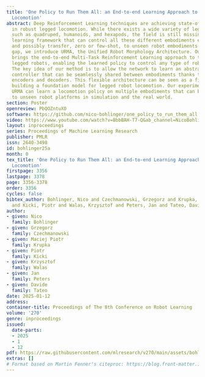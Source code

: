 ```yaml
---
title: 'One Policy to Run Them All: an End-to-end Learning Approach to Multi-Embodiment
  Locomotion'
abstract: Deep Reinforcement Learning techniques are achieving state-of-the-art results
  in robust legged locomotion. While there exists a wide variety of legged platforms
  such as quadruped, humanoids, and hexapods, the field is still missing a single
  learning framework that can control all these different embodiments easily and effectively
  and possibly transfer, zero or few-shot, to unseen robot embodiments. To close this
  gap, we introduce URMA, the Unified Robot Morphology Architecture. Our framework
  brings the end-to-end Multi-Task Reinforcement Learning approach to the realm of
  legged robots, enabling the learned policy to control any type of robot morphology.
  The key idea of our method is to allow the network to learn an abstract locomotion
  controller that can be seamlessly shared between embodiments thanks to our morphology-agnostic
  encoders and decoders. This flexible architecture can be seen as a first step in
  building a foundation model for legged robot locomotion. Our experiments show that
  URMA can learn a locomotion policy on multiple embodiments that can be easily transferred
  to unseen robot platforms in simulation and the real world.
section: Poster
openreview: PbQOZntuXO
software: https://github.com/nico-bohlinger/one_policy_to_run_them_all
video: https://www.youtube.com/watch?v=BbbBAH-T7-Q&ab_channel=NicoBohlinger
layout: inproceedings
series: Proceedings of Machine Learning Research
publisher: PMLR
issn: 2640-3498
id: bohlinger25a
month: 0
tex_title: 'One Policy to Run Them All: an End-to-end Learning Approach to Multi-Embodiment
  Locomotion'
firstpage: 3356
lastpage: 3378
page: 3356-3378
order: 3356
cycles: false
bibtex_author: Bohlinger, Nico and Czechmanowski, Grzegorz and Krupka, Maciej Piotr
  and Kicki, Piotr and Walas, Krzysztof and Peters, Jan and Tateo, Davide
author:
- given: Nico
  family: Bohlinger
- given: Grzegorz
  family: Czechmanowski
- given: Maciej Piotr
  family: Krupka
- given: Piotr
  family: Kicki
- given: Krzysztof
  family: Walas
- given: Jan
  family: Peters
- given: Davide
  family: Tateo
date: 2025-01-12
address:
container-title: Proceedings of The 8th Conference on Robot Learning
volume: '270'
genre: inproceedings
issued:
  date-parts:
  - 2025
  - 1
  - 12
pdf: https://raw.githubusercontent.com/mlresearch/v270/main/assets/bohlinger25a/bohlinger25a.pdf
extras: []
# Format based on Martin Fenner's citeproc: https://blog.front-matter.io/posts/citeproc-yaml-for-bibliographies/
---
```

